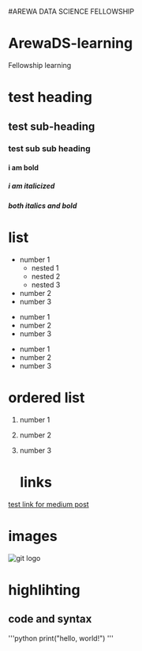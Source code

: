 #AREWA DATA SCIENCE FELLOWSHIP


# ArewaDS-learning
Fellowship learning 
# test heading
## test sub-heading
### test sub sub heading
#### **i am bold**
##### *i am italicized*           
###### **_both italics and bold_**

# list

- number 1
  - nested 1
  - nested 2
  - nested 3
- number 2
- number 3

* number 1
* number 2
* number 3

+ number 1
+ number 2
+ number 3

# ordered list 

1. number 1
2. number 2
3. number 3


   # links
[test link for medium post](https://medium.com/@ufkenedy/my-journey-into-the-world-of-markdown-week-3-with-arewa-datascience-fellowship-b3cbc94f34cf)


# images

![git logo](https://github.com/user-attachments/assets/41c67cb6-b0fa-415b-8dbd-47e48347bdbf)


# highlihting

## code and syntax

'''python
print("hello, world!")
'''
